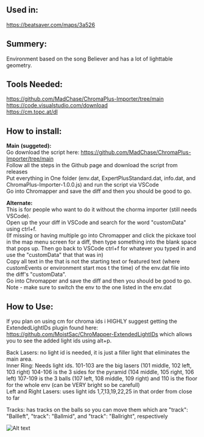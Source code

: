 ## Used in:
https://beatsaver.com/maps/3a526

## Summery:
Environment based on the song Believer and has a lot of lighttable geometry.

## Tools Needed:     
https://github.com/MadChase/ChromaPlus-Importer/tree/main     
https://code.visualstudio.com/download    
https://cm.topc.at/dl     

## How to install:  
**Main** **(suggeted):**    
Go download the script here: https://github.com/MadChase/ChromaPlus-Importer/tree/main  
Follow all the steps in the Github page and download the script from releases  
Put everything in One folder (env.dat, ExpertPlusStandard.dat, info.dat, and ChromaPlus-Importer-1.0.0.js) and run the script via VSCode   
Go into Chromapper and save the diff and then you should be good to go.

**Alternate:**    
This is for people who want to do it without the chorma importer (still needs VSCode).    
Open up the your diff in VSCode and search for the word "customData" using ctrl+f.   
(If missing or having multiple go into Chromapper and click the pickaxe tool in the map menu screen for a diff, then type something into the blank space that pops up. Then go back to VSCode ctrl+f for whatever you typed in and use the "customData" that that was in)    
Copy all text in the that is not the starting text or featured text (where customEvents or environment start mos t the time) of the env.dat file into the diff's "customData".    
Go into Chromapper and save the diff and then you should be good to go.      
Note - make sure to switch the env to the one listed in the env.dat



## How to Use:
If you plan on using cm for chroma ids i HIGHLY suggest getting the ExtendedLightIDs plugin found here: https://github.com/MoistSac/ChroMapper-ExtendedLightIDs which allows you to see the added light ids using alt+p.    

Back Lasers: no light id is needed, it is just a filler light that eliminates the main area.   
Inner Ring: Needs light ids. 101-103 are the big lasers (101 middle, 102 left, 103 right) 104-106 is the 3 sides for the pyramid (104 middle, 105 right, 106 left) 107-109 is the 3 balls (107 left, 108 middle, 109 right) and 110 is the floor for the whole env (can be VERY bright so be carefull)    
Left and Right Lasers: uses light ids 1,7,13,19,22,25 in that order from close to far    

Tracks: has tracks on the balls so you can move them which are "track": "Ballleft", "track": "Ballmid", and "track": "Ballright", respectively 


![Alt text](PIC.png)
